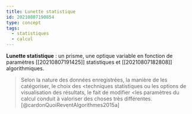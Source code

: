 ```yaml
---
title: Lunette statistique
id: 20210807190854
type: concept
tags:
  - statistiques
  - calcul
---
```

           

**Lunette statistique** : un prisme, une optique variable en fonction de paramètres [[20210807191425]] statistiques et [[20210807182808]] algorithmiques.
> Selon la nature des données enregistrées, la manière de les catégoriser, le choix des <techniques statistiques ou les options de visualisation des résultats, le fait de modifier <les paramètres du calcul conduit à valoriser des choses très différentes. [@cardonQuoiReventAlgorithmes2015a]

